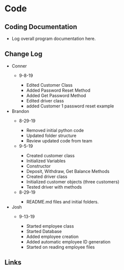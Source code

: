 <h1>Code</h1>

<h2>Coding Documentation</h2>
<ul>
	<li>Log overall program documentation here.</li>
</ul>

<h2>Change Log</h2>
<ul>
	<li>Conner</li>
		<ul>
            	<li>9-8-19</li>
            	<ul> 
            		<li>Edited Customer Class</li>
                    <li>Added Password Reset Method</li>
                    <li>Added Get Password Method</li>
                    <li>Edited driver class</li>
                    <li>added Customer 1 password reset example</li>
                </ul>	
		</ul>      
	<li>Brandon</li>
        <ul>
		<li>8-29-19</li>
		<ul>
			<li>Removed initial python code</li>
			<li>Updated folder structure</li>
			<li>Review updated code from team</li>	
		</ul>	
            	<li>9-5-19</li>
            	<ul> 
            		<li>Created customer class</li>
                    	<li>Initialized Variables</li>
                    	<li>Constructor</li>
                    	<li>Deposit, Withdraw, Get Balance Methods</li>
                    	<li>Created driver class</li>
                    	<li>Initialized customer objects (three customers)</li>
                    	<li>Tested driver with methods</li>
                </ul>			
		<li>8-29-19</li>
		<ul>
			 <li>README.md files and initial folders.</li>	
		</ul>	
	</ul>
	<li>Josh</li>
	<ul>
		<li>9-13-19</li>
		<ul>
			<li>Started employee class</li>
			<li>Started Database</li>
			<li>Added employee creation</li>
			<li>Added automatic employee ID generation</li>
			<li>Started on reading employee files</li>
		</ul>
	</ul>	
</ul>

<h2>Links</h2>


